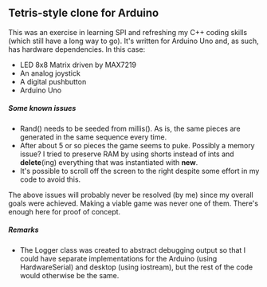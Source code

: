 ## Tetris-style clone for Arduino

This was an exercise in learning SPI and refreshing my C++ coding skills (which still have a long way to go). It's written for Arduino Uno and, as such, has hardware dependencies. In this case:

* LED 8x8 Matrix driven by MAX7219
* An analog joystick
* A digital pushbutton
* Arduino Uno

##### Some known issues
* Rand() needs to be seeded from millis(). As is, the same pieces are generated in the same sequence every time.
* After about 5 or so pieces the game seems to puke. Possibly a memory issue? I tried to preserve RAM by using shorts instead of ints and **delete**(ing) everything that was instantiated with **new**.
* It's possible to scroll off the screen to the right despite some effort in my code to avoid this.

The above issues will probably never be resolved (by me) since my overall goals were achieved. Making a viable game was never one of them. There's enough here for proof of concept.

##### Remarks
* The Logger class was created to abstract debugging output so that I could have separate implementations for the Arduino (using HardwareSerial) and desktop (using iostream), but the rest of the code would otherwise be the same. 
